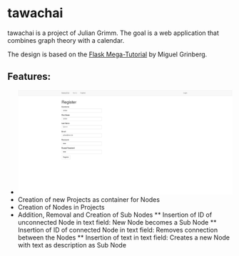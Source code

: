 tawachai
============

tawachai is a project of Julian Grimm. The goal is a web application that combines graph theory with a calendar.

The design is based on the [Flask Mega-Tutorial][1] by Miguel Grinberg.

Features:
---------

* ![User Registration and Login](https://github.com/juliangrimm225/tawachai/blob/master/Pictures/user_registration.png)
* Creation of new Projects as container for Nodes
* Creation of Nodes in Projects
* Addition, Removal and Creation of Sub Nodes
** Insertion of ID of unconnected Node in text field: New Node becomes a Sub Node
** Insertion of ID of connected Node in text field: Removes connection between the Nodes
** Insertion of text in text field: Creates a new Node with text as description as Sub Node

[1]: https://blog.miguelgrinberg.com/post/the-flask-mega-tutorial-part-i-hello-world
